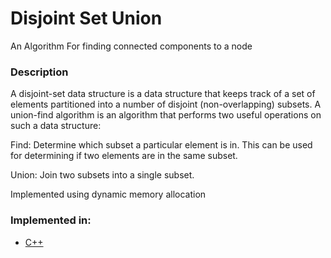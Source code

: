 # Disjoint Set Union

An Algorithm For finding connected components to a node

### Description

A disjoint-set data structure is a data structure that keeps track of a set of elements partitioned into a number of disjoint (non-overlapping) subsets. A union-find algorithm is an algorithm that performs two useful operations on such a data structure:

Find: Determine which subset a particular element is in. This can be used for determining if two elements are in the same subset.

Union: Join two subsets into a single subset.

Implemented using dynamic memory allocation

### Implemented in:

- [C++](dsu.cpp)